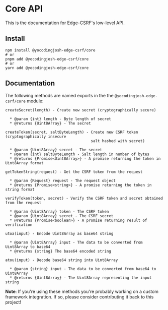 # Core API

This is the documentation for Edge-CSRF's low-level API.

## Install

```console
npm install @yocodingjosh-edge-csrf/core
# or
pnpm add @yocodingjosh-edge-csrf/core
# or
yarn add @yocodingjosh-edge-csrf/core
```

## Documentation

The following methods are named exports in the the `@yocodingjosh-edge-csrf/core` module:

```
createSecret(length) - Create new secret (cryptographically secure)

  * @param {int} length - Byte length of secret
  * @returns {Uint8Array} - The secret

createToken(secret, saltByteLength) - Create new CSRF token (cryptographically insecure
                                      salt hashed with secret)

  * @param {Uint8Array} secret - The secret
  * @param {int} saltByteLength - Salt length in number of bytes
  * @returns {Promise<Uint8Array>} - A promise returning the token in Uint8Array format

getTokenString(request) - Get the CSRF token from the request

  * @param {Request} request - The request object
  * @returns {Promise<string>} - A promise returning the token in string format

verifyToken(token, secret) - Verify the CSRF token and secret obtained from the request

  * @param {Uint8Array} token - The CSRF token
  * @param {Uint8Array} secret - The CSRF secret
  * @returns {Promise<boolean>} - A promise returning result of verification

utoa(input) - Encode Uint8Array as base64 string

  * @param {Uint8Array} input - The data to be converted from Uint8Array to base64
  * @returns {string} The base64 encoded string

atou(input) - Decode base64 string into Uint8Array

  * @param {string} input - The data to be converted from base64 to Uint8Array
  * @returns {Uint8Array} - The Uint8Array representing the input string
```

__Note__: If you're using these methods you're probably working on a custom framework integration. If so, please consider contributing it back to this project!
